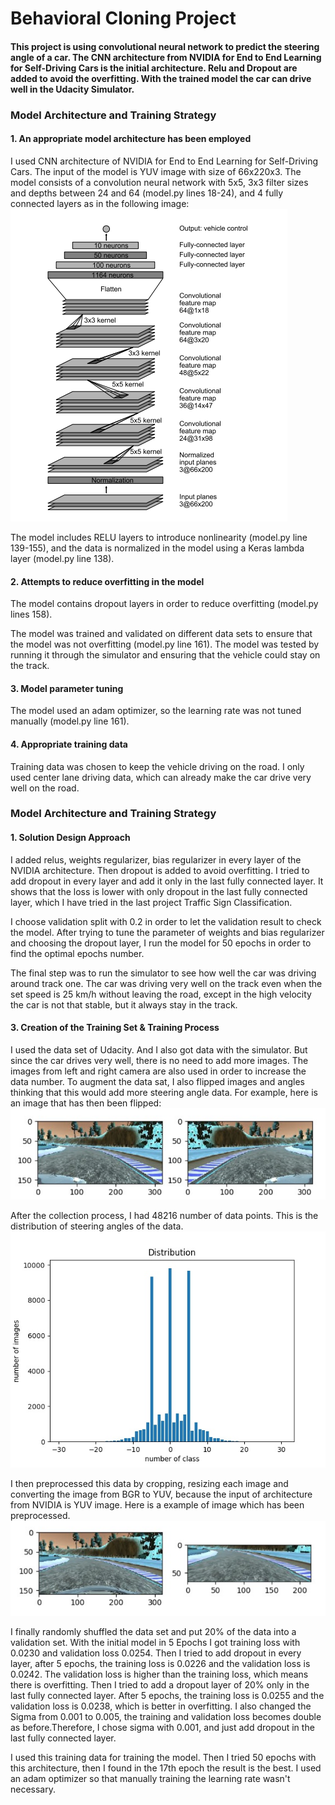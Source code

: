 # **Behavioral Cloning Project**

#### This project is using convolutional neural network to predict the steering angle of a car. The CNN architecture from NVIDIA for End to End Learning for Self-Driving Cars is the initial architecture. Relu and Dropout are added to avoid the overfitting. With the trained model the car can drive well in the Udacity Simulator.


[//]: # (Image References)


[image1]: ./image/CNN_Architecture.png "NVIDIA.jpg"
[image2]: ./image/flipping.png "flipping"
[image3]: ./image/Preprocessing.png "Preprocessing"
[image4]: ./image/Angle_Distribution.jpg "Angle_Distribution.jpg"


### Model Architecture and Training Strategy

#### 1. An appropriate model architecture has been employed

I used CNN architecture of NVIDIA for End to End Learning for Self-Driving Cars. The input of the model is YUV image with size of 66x220x3. The model consists of a convolution neural network with 5x5, 3x3 filter sizes and depths between 24 and 64 (model.py lines 18-24), and 4 fully connected layers as in the following image: 
![alt text][image1]

The model includes RELU layers to introduce nonlinearity (model.py line 139-155), and the data is normalized in the model using a Keras lambda layer (model.py line 138). 

#### 2. Attempts to reduce overfitting in the model

The model contains dropout layers in order to reduce overfitting (model.py lines 158). 

The model was trained and validated on different data sets to ensure that the model was not overfitting (model.py line 161). The model was tested by running it through the simulator and ensuring that the vehicle could stay on the track.

#### 3. Model parameter tuning

The model used an adam optimizer, so the learning rate was not tuned manually (model.py line 161).

#### 4. Appropriate training data

Training data was chosen to keep the vehicle driving on the road. I only used center lane driving data, which can already make the car drive very well on the road.

### Model Architecture and Training Strategy

#### 1. Solution Design Approach
I added relus, weights regularizer, bias regularizer in every layer of the NVIDIA architecture. Then dropout is added to avoid overfitting. I tried to add dropout in every layer and add it only in the last fully connected layer. It shows that the loss is lower with only dropout in the last fully connected layer, which I have tried in the last project Traffic Sign Classification. 

I choose validation split with 0.2 in order to let the validation result to check the model. After trying to tune the parameter of weights and bias regularizer and choosing the dropout layer, I run the model for 50 epochs in order to find the optimal epochs number.

The final step was to run the simulator to see how well the car was driving around track one. The car was driving very well on the track even when the set speed is 25 km/h without leaving the road, except in the high velocity the car is not that stable, but it always stay in the track. 

#### 3. Creation of the Training Set & Training Process

I used the data set of Udacity. And I also got data with the simulator. But since the car drives very well, there is no need to add more images. The images from left and right camera are also used in order to increase the data number. To augment the data sat, I also flipped images and angles thinking that this would add more steering angle data. For example, here is an image that has then been flipped:
![alt text][image2]

After the collection process, I had 48216 number of data points. This is the distribution of steering angles of the data.
![alt text][image4]

I then preprocessed this data by cropping, resizing each image and converting the image from BGR to YUV, because the input of architecture from NVIDIA is YUV image. Here is a example of image which has been preprocessed.
![alt text][image3]

I finally randomly shuffled the data set and put 20% of the data into a validation set. With the initial model in 5 Epochs I got training loss with 0.0230 and validation loss 0.0254. Then I tried to add dropout in every layer, after 5 epochs, the training loss is 0.0226 and the validation loss is 0.0242. The validation loss is higher than the training loss, which means there is overfitting. Then I tried to add a dropout layer of 20% only in the last fully connected layer. After 5 epochs, the training loss is 0.0255 and the validation loss is 0.0238, which is better in overfitting. I also changed the Sigma from 0.001 to 0.005, the training and validation loss becomes double as before.Therefore, I chose sigma with 0.001, and just add dropout in the last fully connected layer.

I used this training data for training the model. Then I tried 50 epochs with this architecture, then I found in the 17th epoch the result is the best. I used an adam optimizer so that manually training the learning rate wasn't necessary.

